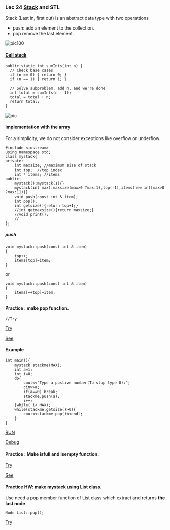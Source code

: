 ### Lec 24 [Stack](http://en.wikipedia.org/wiki/Stack_%28abstract_data_type%29) and STL
Stack (Last in, first out) is an abstract data type with two operattions

  - push: add an element to the collection.
  - pop remove the last element.

![pic100](http://upload.wikimedia.org/wikipedia/commons/2/29/Data_stack.svg)
#### [Call stack](http://faculty.ycp.edu/~dhovemey/fall2012/cs201/notes/recursion.html)
```
public static int sumInts(int n) {
  // Check base cases
  if (n == 0) { return 0; }
  if (n == 1) { return 1; }

  // Solve subproblem, add n, and we're done
  int total = sumInts(n - 1);
  total = total + n;
  return total;
}
```
![pic](http://faculty.ycp.edu/~dhovemey/fall2012/cs201/notes/figures/callStackRecursion.png)
#### implementation with the array
For a simplicity, we do not consider exceptions like overflow or underflow.
```
#include <iostream>
using namespace std;
class mystack{
private:
    int maxsize; //maximum size of stack
    int top;  //top index
    int * items; //items
public:
    mystack():mystack(1){}
    mystack(int max):maxsize(max>0 ?max:1),top(-1),items(new int[max>0 ?max:1]){}
    void push(const int & item);
    int pop();
    int getsize(){return top+1;}
    //int getmaxsize(){return maxsize;}
    //void print();
    //
};
```

##### push
```
void mystack::push(const int & item)
{
    top++;
    items[top]=item;
}
```
or
```
void mystack::push(const int & item)
{
    items[++top]=item;
}
```
#### Practice : make pop function.
```
//Try
```
[Try](http://cpp.sh/7l4w)

[See](http://cpp.sh/6opb)

#### Example
```
int main(){
    mystack stackme(MAX);
    int a=1;
    int i=0;
    do{
        cout<<"Type a postive number(To stop type 0):";
        cin>>a;
        if(a==0) break;
        stackme.push(a);
        i++;
    }while( i< MAX);
    while(stackme.getsize()>0){
        cout<<stackme.pop()<<endl;
    }
}
```
[RUN](http://cpp.sh/5zoh)

[Debug](http://cpp.sh/8gba)

#### Practice : Make isfull and isempty function.
[Try](http://cpp.sh/5d3r)

[See](http://cpp.sh/7p3z)

#### Practice HW: make mystack using List class.
Use need a pop member function of List class which extract and returns **the last node**.
```
Node List::pop();
```
[Try](http://cpp.sh/2vca)

